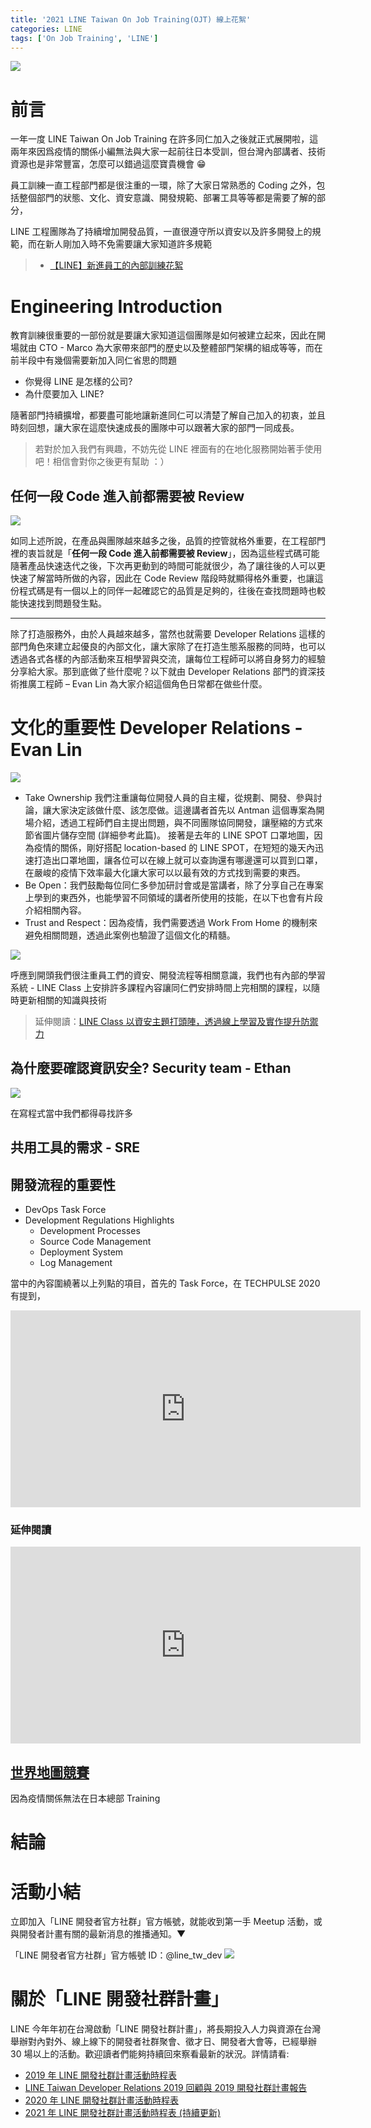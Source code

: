 ```yaml
---
title: '2021 LINE Taiwan On Job Training(OJT) 線上花絮'
categories: LINE
tags: ['On Job Training', 'LINE']
---
```


<style>
  section.compact {
    font-size: 150%  
  }
  img[alt~="center"] {
    display: block;
    margin: 0 auto;
  }
</style>

![](https://nijialin.com/images/2021/ojt/1.png)

# 前言

一年一度 LINE Taiwan On Job Training 在許多同仁加入之後就正式展開啦，這兩年來因爲疫情的關係小編無法與大家一起前往日本受訓，但台灣內部講者、技術資源也是非常豐富，怎麼可以錯過這麼寶貴機會 😁

員工訓練一直工程部門都是很注重的一環，除了大家日常熟悉的 Coding 之外，包括整個部門的狀態、文化、資安意識、開發規範、部署工具等等都是需要了解的部分，

LINE 工程團隊為了持續增加開發品質，一直很遵守所以資安以及許多開發上的規範，而在新人剛加入時不免需要讓大家知道許多規範

> - [【LINE】新進員工的內部訓練花絮](https://engineering.linecorp.com/zh-hant/blog/2020-new-employee-traning/)
<!-- more -->

# Engineering Introduction

教育訓練很重要的一部份就是要讓大家知道這個團隊是如何被建立起來，因此在開場就由 CTO - Marco 為大家帶來部門的歷史以及整體部門架構的組成等等，而在前半段中有幾個需要新加入同仁省思的問題

- 你覺得 LINE 是怎樣的公司?
- 為什麼要加入 LINE?

隨著部門持續擴增，都要盡可能地讓新進同仁可以清楚了解自己加入的初衷，並且時刻回想，讓大家在這麼快速成長的團隊中可以跟著大家的部門一同成長。

> 若對於加入我們有興趣，不妨先從 LINE 裡面有的在地化服務開始著手使用吧！相信會對你之後更有幫助 ：）

## 任何一段 Code 進入前都需要被 Review

![](https://nijialin.com/images/2021/ojt/2.png)

如同上述所說，在產品與團隊越來越多之後，品質的控管就格外重要，在工程部門裡的衷旨就是「**任何一段 Code 進入前都需要被 Review**」，因為這些程式碼可能隨著產品快速迭代之後，下次再更動到的時間可能就很少，為了讓往後的人可以更快速了解當時所做的內容，因此在 Code Review 階段時就顯得格外重要，也讓這份程式碼是有一個以上的同伴一起確認它的品質是足夠的，往後在查找問題時也較能快速找到問題發生點。

---

除了打造服務外，由於人員越來越多，當然也就需要 Developer Relations 這樣的部門角色來建立起優良的內部文化，讓大家除了在打造生態系服務的同時，也可以透過各式各樣的內部活動來互相學習與交流，讓每位工程師可以將自身努力的經驗分享給大家。那到底做了些什麼呢？以下就由 Developer Relations 部門的資深技術推廣工程師 – Evan Lin 為大家介紹這個角色日常都在做些什麼。

# 文化的重要性 Developer Relations - Evan Lin

![](https://nijialin.com/images/2021/ojt/4.png)

- Take Ownership
  我們注重讓每位開發人員的自主權，從規劃、開發、參與討論，讓大家決定該做什麼、該怎麼做。這邊講者首先以 Antman 這個專案為開場介紹，透過工程師們自主提出問題，與不同團隊協同開發，讓壓縮的方式來節省圖片儲存空間 (詳細參考此篇)。
  接著是去年的 LINE SPOT 口罩地圖，因為疫情的關係，剛好搭配 location-based 的 LINE SPOT，在短短的幾天內迅速打造出口罩地圖，讓各位可以在線上就可以查詢還有哪邊還可以買到口罩，在嚴峻的疫情下效率最大化讓大家可以以最有效的方式找到需要的東西。
- Be Open：我們鼓勵每位同仁多參加研討會或是當講者，除了分享自己在專案上學到的東西外，也能學習不同領域的講者所使用的技能，在以下也會有片段介紹相關內容。
- Trust and Respect：因為疫情，我們需要透過 Work From Home 的機制來避免相關問題，透過此案例也驗證了這個文化的精髓。

![](https://nijialin.com/images/2021/ojt/4.png)

呼應到開頭我們很注重員工們的資安、開發流程等相關意識，我們也有內部的學習系統 - LINE Class 上安排許多課程內容讓同仁們安排時間上完相關的課程，以隨時更新相關的知識與技術

> 延伸閱讀：[LINE Class 以資安主題打頭陣，透過線上學習及實作提升防禦力](https://www.ithome.com.tw/pr/139429)

## 為什麼要確認資訊安全? Security team - Ethan

![](https://nijialin.com/images/2021/ojt/6.png)

在寫程式當中我們都得尋找許多

## 共用工具的需求 - SRE

## 開發流程的重要性

- DevOps Task Force
- Development Regulations Highlights
  - Development Processes
  - Source Code Management
  - Deployment System
  - Log Management

當中的內容圍繞著以上列點的項目，首先的 Task Force，在 TECHPULSE 2020 有提到，

<iframe width="560" height="315" src="https://www.youtube.com/embed/XE7-xpTCCTM?start=945" title="YouTube video player" frameborder="0" allow="accelerometer; autoplay; clipboard-write; encrypted-media; gyroscope; picture-in-picture" allowfullscreen></iframe>

### 延伸閱讀

<iframe width="560" height="315" src="https://www.youtube.com/embed/CfPf9VtvkNk" title="YouTube video player" frameborder="0" allow="accelerometer; autoplay; clipboard-write; encrypted-media; gyroscope; picture-in-picture" allowfullscreen></iframe>

## [世界地圖競賽](https://virtualvacation.us/guess)

因為疫情關係無法在日本總部 Training

# 結論

# 活動小結

立即加入「LINE 開發者官方社群」官方帳號，就能收到第一手 Meetup 活動，或與開發者計畫有關的最新消息的推播通知。▼

「LINE 開發者官方社群」官方帳號 ID：@line_tw_dev
![](https://www.evanlin.com/images/2020/line-tw-dev-qr.png)

# 關於「LINE 開發社群計畫」

LINE 今年年初在台灣啟動「LINE 開發社群計畫」，將長期投入人力與資源在台灣舉辦對內對外、線上線下的開發者社群聚會、徵才日、開發者大會等，已經舉辦 30 場以上的活動。歡迎讀者們能夠持續回來察看最新的狀況。詳情請看:

- [2019 年 LINE 開發社群計畫活動時程表](https://engineering.linecorp.com/zh-hant/blog/line-taiwan-developer-relations-2019-plan/)
- [LINE Taiwan Developer Relations 2019 回顧與 2019 開發社群計畫報告](https://engineering.linecorp.com/zh-hant/blog/line-taiwan-developer-relations-2019/)
- [2020 年 LINE 開發社群計畫活動時程表](https://engineering.linecorp.com/zh-hant/blog/2020-line-tw-devrel/)
- [2021 年 LINE 開發社群計畫活動時程表 (持續更新)](https://engineering.linecorp.com/zh-hant/blog/2021-line-tw-devrel/)
